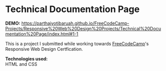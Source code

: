 # Technical Documentation Page

<strong>DEMO:</strong> https://parthajyotibaruah.github.io/FreeCodeCamp-Projects/Responsive%20Web%20Design%20Projects/Technical%20Documentation%20Page/index.html#1-1

This is a project I submitted while working towards [FreeCodeCamp](https://www.freecodecamp.org)'s Responsive Web Design Certfication.

<strong>Technologies used:</strong><br>
HTML and CSS
